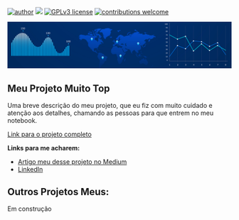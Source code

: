 [![author](https://img.shields.io/badge/author-CarlosHaar-green.svg)](https://www.linkedin.com/in/carloshaar/) [![](https://img.shields.io/badge/python-3.7+-blue.svg)](https://www.python.org/downloads/release/python-365/) [![GPLv3 license](https://img.shields.io/badge/License-GPLv3-blue.svg)](http://perso.crans.org/besson/LICENSE.html) [![contributions welcome](https://img.shields.io/badge/contributions-welcome-yellow.svg?style=flat)](https://github.com/carloshaar/portfolio/issues)

<p align="center">
  <img src="banner_new.png" alt="Designed by Freepik">
</p>

## Meu Projeto Muito Top

Uma breve descrição do meu projeto, que eu fiz com muito cuidado e atenção aos detalhes, chamando as pessoas para que entrem no meu notebook.

[Link para o projeto completo](https://medium.com/@rafaelnduarte)

**Links para me acharem:**
* [Artigo meu desse projeto no Medium](https://medium.com/@carloshaar)
* [LinkedIn](https://www.linkedin.com/in/carloshaar/)


## Outros Projetos Meus:
Em construção
